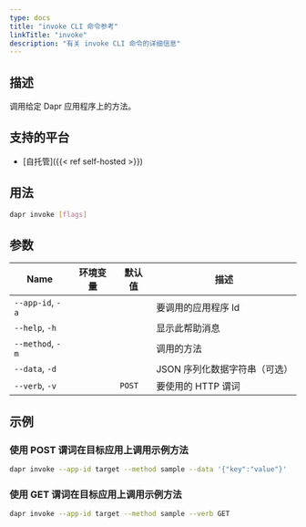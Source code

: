 ```yaml
---
type: docs
title: "invoke CLI 命令参考"
linkTitle: "invoke"
description: "有关 invoke CLI 命令的详细信息"
---
```


## 描述

调用给定 Dapr 应用程序上的方法。

## 支持的平台

- [自托管]({{< ref self-hosted >}})

## 用法
```bash
dapr invoke [flags]
```

## 参数

| Name             | 环境变量 | 默认值    | 描述                |
| ---------------- | ---- | ------ | ----------------- |
| `--app-id`, `-a` |      |        | 要调用的应用程序 Id       |
| `--help`, `-h`   |      |        | 显示此帮助消息           |
| `--method`, `-m` |      |        | 调用的方法             |
| `--data`, `-d`   |      |        | JSON 序列化数据字符串（可选） |
| `--verb`, `-v`   |      | `POST` | 要使用的 HTTP 谓词      |

## 示例

### 使用 POST 谓词在目标应用上调用示例方法
```bash
dapr invoke --app-id target --method sample --data '{"key":"value"}'
```

### 使用 GET 谓词在目标应用上调用示例方法
```bash
dapr invoke --app-id target --method sample --verb GET
```
